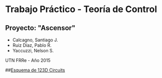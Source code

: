 # Trabajo Práctico - Teoría de Control

## Proyecto: "Ascensor"

- Calcagno, Santiago J.
- Ruiz Díaz, Pablo R.
- Yaccuzzi, Nelson S.

UTN FRRe - Año 2015

##[Esquema de 123D Circuits](https://123d.circuits.io/circuits/1307745-ascensor)
